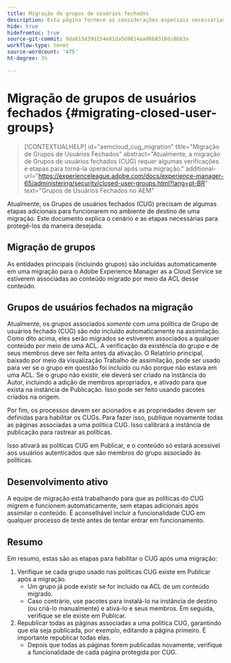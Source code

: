 ```yaml
---
title: Migração de grupos de usuários fechados
description: Esta página fornece as considerações especiais necessárias para habilitar Grupos de usuários fechados após a migração do conteúdo para o Adobe Experience Manager as a Cloud Service.
hide: true
hidefromtoc: true
source-git-commit: 9da813d39d154e81da5b9814aa86b8318dc0bb3a
workflow-type: tm+mt
source-wordcount: '475'
ht-degree: 3%

---
```


# Migração de grupos de usuários fechados {#migrating-closed-user-groups}

>[!CONTEXTUALHELP]
>id="aemcloud_cug_migration"
>title="Migração de Grupos de Usuários Fechados"
>abstract="Atualmente, a migração de Grupos de usuários fechados (CUG) requer algumas verificações e etapas para torná-la operacional após uma migração."
>additional-url="https://experienceleague.adobe.com/docs/experience-manager-65/administering/security/closed-user-groups.html?lang=pt-BR" text="Grupos de Usuários Fechados no AEM"

Atualmente, os Grupos de usuários fechados (CUG) precisam de algumas etapas adicionais para funcionarem no ambiente de destino de uma migração.  Este documento explica o cenário e as etapas necessárias para protegê-los da maneira desejada.

## Migração de grupos

As entidades principais (incluindo grupos) são incluídas automaticamente em uma migração para o Adobe Experience Manager as a Cloud Service se estiverem associadas ao conteúdo migrado por meio da ACL desse conteúdo.

## Grupos de usuários fechados na migração

Atualmente, os grupos associados *somente* com uma política de Grupo de usuários fechado (CUG) são *não* incluído automaticamente na assimilação. Como dito acima, eles serão migrados se estiverem associados a qualquer conteúdo por meio de uma ACL. A verificação da existência do grupo e de seus membros deve ser feita antes da ativação. O Relatório principal, baixado por meio da visualização Trabalho de assimilação, pode ser usado para ver se o grupo em questão foi incluído ou não porque não estava em uma ACL. Se o grupo não existir, ele deverá ser criado na instância do Autor, incluindo a adição de membros apropriados, e ativado para que exista na instância de Publicação. Isso pode ser feito usando pacotes criados na origem.

Por fim, os processos devem ser acionados e as propriedades devem ser definidas para habilitar os CUGs. Para fazer isso, publique novamente todas as páginas associadas a uma política CUG. Isso calibrará a instância de publicação para rastrear as políticas.

Isso ativará as políticas CUG em Publicar, e o conteúdo só estará acessível aos usuários autenticados que são membros do grupo associado às políticas.

## Desenvolvimento ativo

A equipe de migração está trabalhando para que as políticas do CUG migrem e funcionem automaticamente, sem etapas adicionais após assimilar o conteúdo.
É aconselhável incluir a funcionalidade CUG em qualquer processo de teste antes de tentar entrar em funcionamento.

## Resumo

Em resumo, estas são as etapas para habilitar o CUG após uma migração:

1. Verifique se cada grupo usado nas políticas CUG existe em Publicar após a migração.
   - Um grupo já pode existir se for incluído na ACL de um conteúdo migrado.
   - Caso contrário, use pacotes para instalá-lo na instância de destino (ou criá-lo manualmente) e ativá-lo e seus membros. Em seguida, verifique se ele existe em Publicar.
1. Republicar todas as páginas associadas a uma política CUG, garantindo que ela seja publicada, por exemplo, editando a página primeiro. É importante republicar todas elas.
   - Depois que todas as páginas forem publicadas novamente, verifique a funcionalidade de cada página protegida por CUG.

